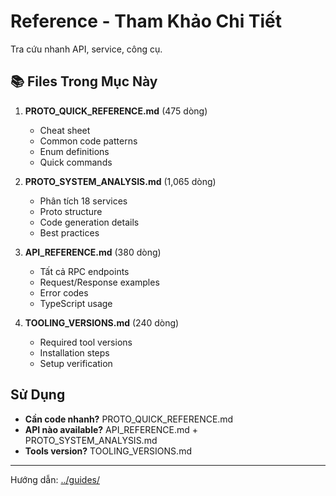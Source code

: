 ﻿#  Reference - Tham Khảo Chi Tiết

Tra cứu nhanh API, service, công cụ.

## 📚 Files Trong Mục Này

1. **PROTO_QUICK_REFERENCE.md** (475 dòng)
   - Cheat sheet
   - Common code patterns
   - Enum definitions
   - Quick commands

2. **PROTO_SYSTEM_ANALYSIS.md** (1,065 dòng)
   - Phân tích 18 services
   - Proto structure
   - Code generation details
   - Best practices

3. **API_REFERENCE.md** (380 dòng)
   - Tất cả RPC endpoints
   - Request/Response examples
   - Error codes
   - TypeScript usage

4. **TOOLING_VERSIONS.md** (240 dòng)
   - Required tool versions
   - Installation steps
   - Setup verification

##  Sử Dụng

- **Cần code nhanh?**  PROTO_QUICK_REFERENCE.md
- **API nào available?**  API_REFERENCE.md + PROTO_SYSTEM_ANALYSIS.md
- **Tools version?**  TOOLING_VERSIONS.md

---

Hướng dẫn: [../guides/](../guides/)
